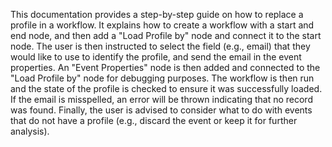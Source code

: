 This documentation provides a step-by-step guide on how to replace a profile in a workflow. It explains how to create a workflow with a start and end node, and then add a "Load Profile by" node and connect it to the start node. The user is then instructed to select the field (e.g., email) that they would like to use to identify the profile, and send the email in the event properties. An "Event Properties" node is then added and connected to the "Load Profile by" node for debugging purposes. The workflow is then run and the state of the profile is checked to ensure it was successfully loaded. If the email is misspelled, an error will be thrown indicating that no record was found. Finally, the user is advised to consider what to do with events that do not have a profile (e.g., discard the event or keep it for further analysis).

